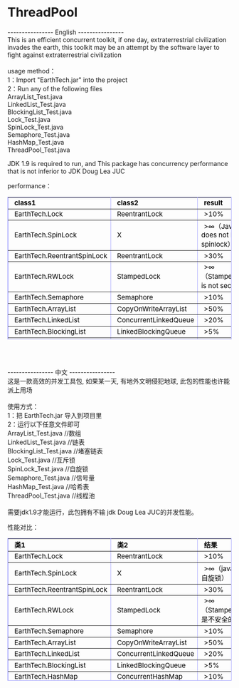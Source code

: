 # ThreadPool
---------------- English ----------------<br/>
This is an efficient concurrent toolkit, if one day, extraterrestrial civilization invades the earth, this toolkit may be an attempt by the software layer to fight against extraterrestrial civilization<br/>
<br/>
usage method：<br/>
1：Import "EarthTech.jar" into the project<br/>
2：Run any of the following files<br/>
ArrayList_Test.java<br/>
LinkedList_Test.java<br/>
BlockingList_Test.java<br/>
Lock_Test.java<br/>
SpinLock_Test.java<br/>
Semaphore_Test.java<br/>
HashMap_Test.java<br/>
ThreadPool_Test.java<br/>

JDK 1.9 is required to run, and This package has concurrency performance that is not inferior to JDK Doug Lea JUC<br/>
<p>performance：</p>
<table width="779" height="320"  border="1" bordercolor="aaaaff" cellspacing="0" style="text-indent:6px;  color: #000000; font-size:15px;">
   <tr>
      <td width="236"><b>class1</b></td>
      <td width="236"><b>class2</b></td>
      <td><b>result</b></td>
   <tr>
      <td>EarthTech.Lock</td>
      <td>ReentrantLock</td>
      <td>>10%</td>
   </tr>
   <tr>
      <td>EarthTech.SpinLock</td>
      <td>X</td>
      <td>>∞（Java does not have spinlock）</td>
   </tr>
   <tr>
      <td>EarthTech.ReentrantSpinLock</td>
      <td>ReentrantLock</td>
      <td>>30%</td>
   </tr>
   <tr>
      <td>EarthTech.RWLock</td>
      <td>StampedLock</td>
      <td>>∞（StampedLock is not secure）</td>
   </tr>
   <tr>
      <td>EarthTech.Semaphore</td>
      <td>Semaphore</td>
      <td>>10%</td>
   </tr>
   <tr>
      <td>EarthTech.ArrayList</td>
      <td>CopyOnWriteArrayList</td>
      <td>>50%</td>
   </tr>
   <tr>
      <td>EarthTech.LinkedList</td>
      <td>ConcurrentLinkedQueue</td>
      <td>>20%</td>
   </tr>
   <tr>
      <td>EarthTech.BlockingList</td>
      <td>LinkedBlockingQueue</td>
      <td>>5%</td>
   </tr>
   <tr>
      <td>EarthTech.HashMap</td>
      <td>ConcurrentHashMap</td>
      <td>>10%</td>
   </tr>
   <tr>
      <td>EarthTech.ThreadPool</td>
      <td>ThreadPoolExecutor</td>
      <td>>10%</td>
   </tr>
</table><br><br>

---------------- 中文 ----------------<br/>
这是一款高效的并发工具包, 如果某一天, 有地外文明侵犯地球, 此包的性能也许能派上用场<br/>
<br/>
使用方式：<br/>
1：把 EarthTech.jar 导入到项目里<br/>
2：运行以下任意文件即可<br/>
ArrayList_Test.java        //数组<br/>
LinkedList_Test.java      //链表<br/>
BlockingList_Test.java   //堵塞链表<br/>
Lock_Test.java              //互斥锁<br/>
SpinLock_Test.java       //自旋锁<br/>
Semaphore_Test.java   //信号量<br/>
HashMap_Test.java      //哈希表<br/>
ThreadPool_Test.java   //线程池<br/>
<br/>
需要jdk1.9才能运行，此包拥有不输 jdk Doug Lea JUC的并发性能。<br/>
<p>性能对比：</p>
<table width="738" height="320"  border="1" bordercolor="aaaaff" cellspacing="0" style="text-indent:6px;  color: #000000; font-size:15px;">
   <tr>
      <td width="236"><b>类1</b></td>
      <td width="236"><b>类2</b></td>
      <td width="266"><b>结果</b></td>
   <tr>
      <td>EarthTech.Lock</td>
      <td>ReentrantLock</td>
      <td>>10%</td>
   </tr>
   <tr>
      <td>EarthTech.SpinLock</td>
      <td>X</td>
      <td>>∞（java没有自旋锁）</td>
   </tr>
   <tr>
      <td>EarthTech.ReentrantSpinLock</td>
      <td>ReentrantLock</td>
      <td>>30%</td>
   </tr>
   <tr>
      <td>EarthTech.RWLock</td>
      <td>StampedLock</td>
      <td>>∞（StampedLock是不安全的）</td>
   </tr>
   <tr>
      <td>EarthTech.Semaphore</td>
      <td>Semaphore</td>
      <td>>10%</td>
   </tr>
   <tr>
      <td>EarthTech.ArrayList</td>
      <td>CopyOnWriteArrayList</td>
      <td>>50%</td>
   </tr>
   <tr>
      <td>EarthTech.LinkedList</td>
      <td>ConcurrentLinkedQueue</td>
      <td>>20%</td>
   </tr>
   <tr>
      <td>EarthTech.BlockingList</td>
      <td>LinkedBlockingQueue</td>
      <td>>5%</td>
   </tr>
   <tr>
      <td>EarthTech.HashMap</td>
      <td>ConcurrentHashMap</td>
      <td>>10%</td>
   </tr>
   <tr>
      <td>EarthTech.ThreadPool</td>
      <td>ThreadPoolExecutor</td>
      <td>>10%</td>
   </tr>
</table><br><br>
